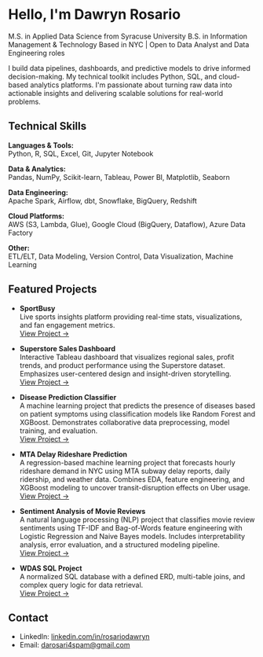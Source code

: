 # Hello, I'm Dawryn Rosario

M.S. in Applied Data Science from Syracuse University
B.S. in Information Management & Technology
Based in NYC | Open to Data Analyst and Data Engineering roles  

I build data pipelines, dashboards, and predictive models to drive informed decision-making. My technical toolkit includes Python, SQL, and cloud-based analytics platforms. I'm passionate about turning raw data into actionable insights and delivering scalable solutions for real-world problems.

## Technical Skills

**Languages & Tools:**  
Python, R, SQL, Excel, Git, Jupyter Notebook  

**Data & Analytics:**  
Pandas, NumPy, Scikit-learn, Tableau, Power BI, Matplotlib, Seaborn  

**Data Engineering:**  
Apache Spark, Airflow, dbt, Snowflake, BigQuery, Redshift  

**Cloud Platforms:**  
AWS (S3, Lambda, Glue), Google Cloud (BigQuery, Dataflow), Azure Data Factory  

**Other:**  
ETL/ELT, Data Modeling, Version Control, Data Visualization, Machine Learning

## Featured Projects

- **SportBusy**  
  Live sports insights platform providing real-time stats, visualizations, and fan engagement metrics.  
  [View Project →](https://github.com/darosari/sportbusy-website)

- **Superstore Sales Dashboard**  
  Interactive Tableau dashboard that visualizes regional sales, profit trends, and product performance using the Superstore dataset. Emphasizes user-centered design and insight-driven storytelling.  
  [View Project →](https://github.com/darosari/Superstore-Sales-Dashboard)

- **Disease Prediction Classifier**  
  A machine learning project that predicts the presence of diseases based on patient symptoms using classification models like Random Forest and XGBoost. Demonstrates collaborative data preprocessing, model training, and evaluation.  
  [View Project →](https://github.com/darosari/Disease_Prediction_Classifier)

- **MTA Delay Rideshare Prediction**  
  A regression-based machine learning project that forecasts hourly rideshare demand in NYC using MTA subway delay reports, daily ridership, and weather data. Combines EDA, feature engineering, and XGBoost modeling to uncover transit-disruption effects on Uber usage.  
  [View Project →](https://github.com/darosari/MTA_Delay_Rideshare_Prediction)

- **Sentiment Analysis of Movie Reviews**  
  A natural language processing (NLP) project that classifies movie review sentiments using TF-IDF and Bag-of-Words feature engineering with Logistic Regression and Naive Bayes models. Includes interpretability analysis, error evaluation, and a structured modeling pipeline.  
  [View Project →](https://github.com/darosari/Sentiment_Analysis_Movie_Reviews)

- **WDAS SQL Project**  
  A normalized SQL database with a defined ERD, multi-table joins, and complex query logic for data retrieval.  
  [View Project →](https://github.com/darosari/wdas-sql-database)

## Contact

- LinkedIn: [linkedin.com/in/rosariodawryn](https://www.linkedin.com/in/rosariodawryn/)  
- Email: darosari4spam@gmail.com

